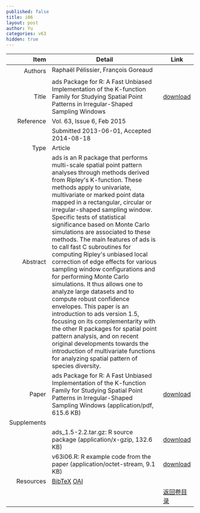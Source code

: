 ```yaml
---
published: false
title: i06
layout: post
author: Yu
categories: v63
hidden: true
---
```


| Item | Detail | Link |
|---:|---|---|
| Authors | Raphaël Pélissier, François Goreaud| |
| Title |ads Package for R: A Fast Unbiased Implementation of the K-function Family for Studying Spatial Point Patterns in Irregular-Shaped Sampling Windows | [download](http://www.jstatsoft.org/v63/i06/paper) |
| Reference |Vol. 63, Issue 6, Feb 2015 | |
| | Submitted 2013-06-01, Accepted 2014-08-18| | 
| Type | Article| |
| Abstract | ads is an R package that performs multi-scale spatial point pattern analyses through methods derived from Ripley's K-function. These methods apply to univariate, multivariate or marked point data mapped in a rectangular, circular or irregular-shaped sampling window. Specific tests of statistical significance based on Monte Carlo simulations are associated to these methods. The main features of ads is to call fast C subroutines for computing Ripley's unbiased local correction of edge effects for various sampling window configurations and for performing Monte Carlo simulations. It thus allows one to analyze large datasets and to compute robust confidence envelopes. This paper is an introduction to ads version 1.5, focusing on its complementarity with the other R packages for spatial point pattern analysis, and on recent original developments towards the introduction of multivariate functions for analyzing spatial pattern of species diversity.| |
| Paper | ads Package for R: A Fast Unbiased Implementation of the K-function Family for Studying Spatial Point Patterns in Irregular-Shaped Sampling Windows  (application/pdf, 615.6 KB)| [download](http://www.jstatsoft.org/v63/i06/paper) |
| Supplements | | |
| |ads_1.5-2.2.tar.gz: R source package  (application/x-gzip, 132.6 KB)|  [download](http://www.jstatsoft.org/v63/i06/supp/1) |
| |v63i06.R:           R example code from the paper  (application/octet-stream, 9.1 KB)|  [download](http://www.jstatsoft.org/v63/i06/supp/2) |
| Resources | [BibTeX](http://www.jstatsoft.org/v63/i06/bibtex) [OAI](http://www.jstatsoft.org/oai?verb=GetRecord&identifier=oai.jstatsoft/v63/i06&prefix=oai_dc)| |
| |  | [返回卷目录]({{site.baseurl}}/volume/v63.html) |